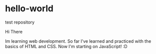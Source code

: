 # hello-world
test repository

Hi There

Im learning web development.  So far I've learned and practiced with the basics of HTML and CSS. 
Now I'm starting on JavaScript! :D
